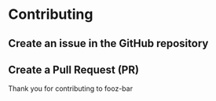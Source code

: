 # Contributing

## Create an issue in the GitHub repository

## Create a Pull Request (PR)

Thank you for contributing to fooz-bar